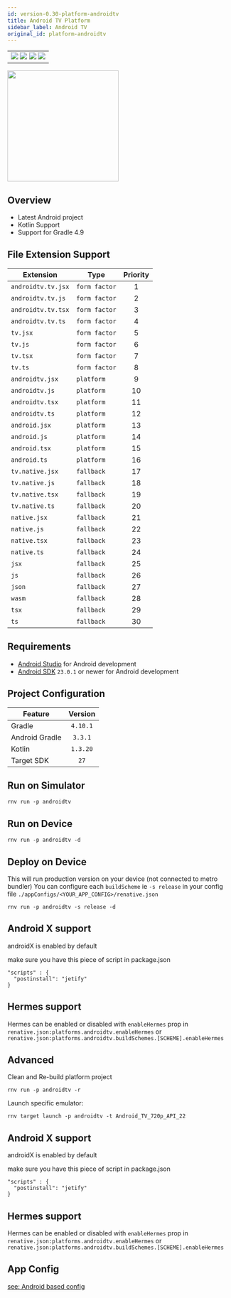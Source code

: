 ```yaml
---
id: version-0.30-platform-androidtv
title: Android TV Platform
sidebar_label: Android TV
original_id: platform-androidtv
---
```


<table>
  <tr>
  <td>
    <img src="https://img.shields.io/badge/Mac-yes-brightgreen.svg" />
    <img src="https://img.shields.io/badge/Windows-yes-brightgreen.svg" />
    <img src="https://img.shields.io/badge/Linux-yes-brightgreen.svg" />
    <img src="https://img.shields.io/badge/HostMode-n/a-lightgrey.svg" />
  </td>
  </tr>
</table>

<img src="https://renative.org/img/rnv_android-tv.gif" height="250"/>

## Overview

-   Latest Android project
-   Kotlin Support
-   Support for Gradle 4.9

## File Extension Support

<!--EXTENSION_SUPPORT_START-->

| Extension | Type    | Priority  |
| --------- | --------- | :-------: |
| `androidtv.tv.jsx` | `form factor` | 1 |
| `androidtv.tv.js` | `form factor` | 2 |
| `androidtv.tv.tsx` | `form factor` | 3 |
| `androidtv.tv.ts` | `form factor` | 4 |
| `tv.jsx` | `form factor` | 5 |
| `tv.js` | `form factor` | 6 |
| `tv.tsx` | `form factor` | 7 |
| `tv.ts` | `form factor` | 8 |
| `androidtv.jsx` | `platform` | 9 |
| `androidtv.js` | `platform` | 10 |
| `androidtv.tsx` | `platform` | 11 |
| `androidtv.ts` | `platform` | 12 |
| `android.jsx` | `platform` | 13 |
| `android.js` | `platform` | 14 |
| `android.tsx` | `platform` | 15 |
| `android.ts` | `platform` | 16 |
| `tv.native.jsx` | `fallback` | 17 |
| `tv.native.js` | `fallback` | 18 |
| `tv.native.tsx` | `fallback` | 19 |
| `tv.native.ts` | `fallback` | 20 |
| `native.jsx` | `fallback` | 21 |
| `native.js` | `fallback` | 22 |
| `native.tsx` | `fallback` | 23 |
| `native.ts` | `fallback` | 24 |
| `jsx` | `fallback` | 25 |
| `js` | `fallback` | 26 |
| `json` | `fallback` | 27 |
| `wasm` | `fallback` | 28 |
| `tsx` | `fallback` | 29 |
| `ts` | `fallback` | 30 |

<!--EXTENSION_SUPPORT_END-->

## Requirements

-   [Android Studio](https://developer.android.com/studio/index.html) for Android development
-   [Android SDK](https://developer.android.com/sdk/) `23.0.1` or newer for Android development

## Project Configuration

| Feature        | Version  |
| -------------- | :------: |
| Gradle         | `4.10.1` |
| Android Gradle | `3.3.1`  |
| Kotlin         | `1.3.20` |
| Target SDK     |   `27`   |

## Run on Simulator

```
rnv run -p androidtv
```

## Run on Device

```
rnv run -p androidtv -d
```

## Deploy on Device

This will run production version on your device (not connected to metro bundler)
You can configure each `buildScheme` ie `-s release` in your config file `./appConfigs/<YOUR_APP_CONFIG>/renative.json`

```
rnv run -p androidtv -s release -d
```

## Android X support

androidX is enabled by default

make sure you have this piece of script in package.json

```
"scripts" : {
  "postinstall": "jetify"
}
```

## Hermes support

Hermes can be enabled or disabled with `enableHermes` prop in `renative.json:platforms.androidtv.enableHermes`
or `renative.json:platforms.androidtv.buildSchemes.[SCHEME].enableHermes`

## Advanced

Clean and Re-build platform project

```
rnv run -p androidtv -r
```

Launch specific emulator:

```
rnv target launch -p androidtv -t Android_TV_720p_API_22
```

## Android X support

androidX is enabled by default

make sure you have this piece of script in package.json

```
"scripts" : {
  "postinstall": "jetify"
}
```

## Hermes support

Hermes can be enabled or disabled with `enableHermes` prop in `renative.json:platforms.androidtv.enableHermes`
or `renative.json:platforms.androidtv.buildSchemes.[SCHEME].enableHermes`

## App Config

[see: Android based config](api-config.md#android-props)
